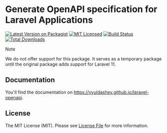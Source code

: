 # Generate OpenAPI specification for Laravel Applications

[![Latest Version on Packagist](https://poser.pugx.org/vyuldashev/laravel-openapi/v/stable?format=flat-square)](https://packagist.org/packages/vyuldashev/laravel-openapi)
[![MIT Licensed](https://img.shields.io/badge/license-MIT-brightgreen.svg?style=flat-square)](LICENSE.md)
[![Build Status](https://github.com/vyuldashev/laravel-openapi/workflows/Tests/badge.svg)](https://github.com/vyuldashev/laravel-openapi/actions)
[![Total Downloads](https://img.shields.io/packagist/dt/vyuldashev/laravel-openapi.svg?style=flat-square)](https://packagist.org/packages/vyuldashev/laravel-openapi)

> [!NOTE]  
> We do not offer support for this package. It serves as a temporary package until the original package adds support for Laravel 11. 


## Documentation

You'll find the documentation on https://vyuldashev.github.io/laravel-openapi.

## License

The MIT License (MIT). Please see [License File](LICENSE.md) for more information.
